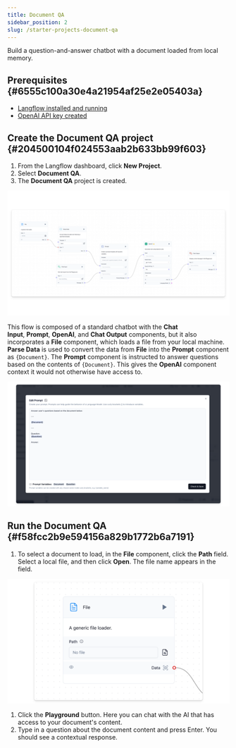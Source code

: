 ```yaml
---
title: Document QA
sidebar_position: 2
slug: /starter-projects-document-qa
---
```




Build a question-and-answer chatbot with a document loaded from local memory.


## Prerequisites {#6555c100a30e4a21954af25e2e05403a}

- [Langflow installed and running](/getting-started-installation)
- [OpenAI API key created](https://platform.openai.com/)

## Create the Document QA project {#204500104f024553aab2b633bb99f603}

1. From the Langflow dashboard, click **New Project**.
2. Select **Document QA**.
3. The **Document QA** project is created.

![](./727819216.png)


This flow is composed of a standard chatbot with the **Chat Input**, **Prompt**, **OpenAI**, and **Chat Output** components, but it also incorporates a **File** component, which loads a file from your local machine. **Parse Data** is used to convert the data from **File** into the **Prompt** component as `{Document}`. The **Prompt** component is instructed to answer questions based on the contents of `{Document}`. This gives the **OpenAI** component context it would not otherwise have access to.


![](./1140665127.png)


## Run the Document QA {#f58fcc2b9e594156a829b1772b6a7191}

1. To select a document to load, in the **File** component, click the **Path** field. Select a local file, and then click **Open**. The file name appears in the field.

![](./1073956357.png)

1. Click the **Playground** button. Here you can chat with the AI that has access to your document's content.
2. Type in a question about the document content and press Enter. You should see a contextual response.

